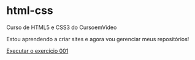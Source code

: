 # html-css
 Curso de HTML5 e CSS3 do CursoemVideo

 Estou aprendendo a criar sites e agora vou gerenciar meus repositórios!

 <a href="https://elsonfelipe.github.io/html-css/exercicios/ex001/index.html">Executar o exercício 001</a>

